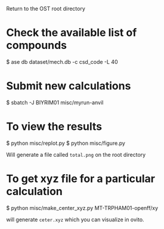 Return to the OST root directory 

# Check the available list of compounds 

$ ase db dataset/mech.db -c csd_code -L 40

# Submit new calculations
$ sbatch -J BIYRIM01 misc/myrun-anvil

# To view the results
$ python misc/replot.py
$ python misc/figure.py

Will generate a file called `total.png` on the root directory

# To get xyz file for a particular calculation
$ python misc/make_center_xyz.py MT-TRPHAM01-openff/xy

will generate `ceter.xyz` which you can visualize in ovito.
